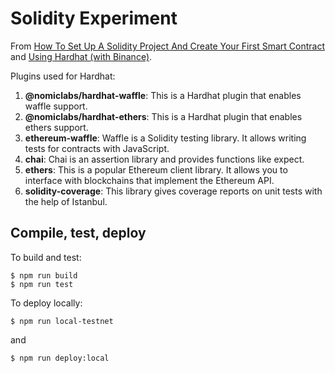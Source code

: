 # Solidity Experiment

From [How To Set Up A Solidity Project And Create Your First Smart Contract]
and [Using Hardhat (with Binance)].

Plugins used for Hardhat:

1. **@nomiclabs/hardhat-waffle**: This is a Hardhat plugin that enables waffle support.
2. **@nomiclabs/hardhat-ethers**: This is a Hardhat plugin that enables ethers support.
3. **ethereum-waffle**: Waffle is a Solidity testing library. It allows writing tests for contracts with JavaScript.
4. **chai**: Chai is an assertion library and provides functions like expect.
5. **ethers**: This is a popular Ethereum client library. It allows you to interface with blockchains that implement the Ethereum API.
6. **solidity-coverage**: This library gives coverage reports on unit tests with the help of Istanbul.

## Compile, test, deploy

To build and test:

```console
$ npm run build
$ npm run test
```

To deploy locally:

```console
$ npm run local-testnet
```

and

```console
$ npm run deploy:local
```

[How To Set Up A Solidity Project And Create Your First Smart Contract]: https://blog.oliverjumpertz.dev/how-to-set-up-a-solidity-project-and-create-your-first-smart-contract
[Using Hardhat (with Binance)]: https://docs.binance.org/smart-chain/developer/deploy/hardhat.html